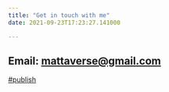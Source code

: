 ```yaml
---
title: "Get in touch with me"
date: 2021-09-23T17:23:27.141000

---
```


## **Email:** mattaverse@gmail.com

<span class="roam-tag">[#publish](https://github.com/mattaverse/ivy-write-garden-ARCHIVE/docs/publish)</span>

